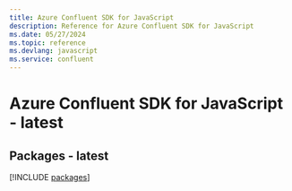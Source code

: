 ```yaml
---
title: Azure Confluent SDK for JavaScript
description: Reference for Azure Confluent SDK for JavaScript
ms.date: 05/27/2024
ms.topic: reference
ms.devlang: javascript
ms.service: confluent
---
```

# Azure Confluent SDK for JavaScript - latest
## Packages - latest
[!INCLUDE [packages](confluent-index.md)]